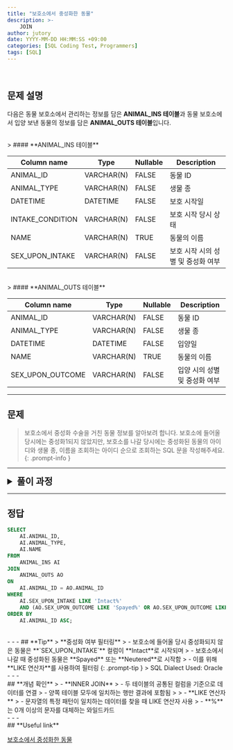 ```yaml
---
title: "보호소에서 중성화한 동물"
description: >-  
    JOIN
author: jutory
date: YYYY-MM-DD HH:MM:SS +09:00  
categories: [SQL Coding Test, Programmers]  
tags: [SQL]  
---
```


<br>

## **문제 설명**

다음은 동물 보호소에서 관리하는 정보를 담은 **ANIMAL_INS 테이블**과 동물 보호소에서 입양 보낸 동물의 정보를 담은 **ANIMAL_OUTS 테이블**입니다.

<br>
> #### **ANIMAL_INS 테이블**

| Column name      | Type         | Nullable | Description                 |
|------------------|--------------|----------|-----------------------------|
| ANIMAL_ID        | VARCHAR(N)   | FALSE    | 동물 ID                     |
| ANIMAL_TYPE      | VARCHAR(N)   | FALSE    | 생물 종                     |
| DATETIME         | DATETIME     | FALSE    | 보호 시작일                 |
| INTAKE_CONDITION | VARCHAR(N)   | FALSE    | 보호 시작 당시 상태         |
| NAME             | VARCHAR(N)   | TRUE     | 동물의 이름                 |
| SEX_UPON_INTAKE  | VARCHAR(N)   | FALSE    | 보호 시작 시의 성별 및 중성화 여부 |

<br>
> #### **ANIMAL_OUTS 테이블**

| Column name      | Type         | Nullable | Description                 |
|------------------|--------------|----------|-----------------------------|
| ANIMAL_ID        | VARCHAR(N)   | FALSE    | 동물 ID                     |
| ANIMAL_TYPE      | VARCHAR(N)   | FALSE    | 생물 종                     |
| DATETIME         | DATETIME     | FALSE    | 입양일                      |
| NAME             | VARCHAR(N)   | TRUE     | 동물의 이름                 |
| SEX_UPON_OUTCOME | VARCHAR(N)   | FALSE    | 입양 시의 성별 및 중성화 여부 |

---

## **문제**

> 보호소에서 중성화 수술을 거친 동물 정보를 알아보려 합니다. 보호소에 들어올 당시에는 중성화1되지 않았지만, 보호소를 나갈 당시에는 중성화된 동물의 아이디와 생물 종, 이름을 조회하는 아이디 순으로 조회하는 SQL 문을 작성해주세요.
{: .prompt-info }

---

<details>
  <summary style="font-size: 1.5em; font-weight: bold;">풀이 과정</summary>
<div markdown="1">
1. **조건 확인**  
   - **입양되지 못한 동물**만 찾기 위해 **`ANIMAL_OUTS`에 해당 동물의 기록이 없는 경우**를 필터링해야 함
   - **Intact**는 중성화되지 않은 상태를 의미함
   - 보호소에서 나갈 당시 **`SEX_UPON_OUTCOME`**이 **`Spayed`** 또는 **`Neutered`**로 시작함
   - **Spayed**는 암컷 중성화, **Neutered**는 수컷 중성화를 의미함

2. **테이블 결합 (JOIN)**  
   - 두 테이블을 **`ANIMAL_ID`**를 기준으로 **INNER JOIN**
   - **INNER JOIN** 사용 이유 : 입양 기록이 있는 동물만 조회하면 되기 때문

3. **조건 필터링**  
   - **`SEX_UPON_INTAKE` LIKE 'Intact%'** 사용해서 **보호소에 들어올 당시 중성화되지 않은 동물만**을 필터링
   - **`SEX_UPON_OUTCOME` LIKE 'Spayed%'** OR **`SEX_UPON_OUTCOME` LIKE 'Neutered%'`**사용해서 **보호소에서 나갈 때 중성화된 동물만**을 필터링

4. **결과 정렬**  
   - 정렬 기준에 따라 **ORDER BY**로 결과 정렬
     - **ORDER BY `ANIMAL_ID` ASC**로 동물의 ID 기준으로 오름차순 정렬

5. **최종 출력**  
   - SELECT 절에서 **동물의 ID(`ANIMAL_ID`)**, **생물 종(`ANIMAL_TYPE`)**, **이름(`NAME`)** 출력

* **교훈**  
   - WHERE AND 조건에 괄호로 잘 묶어라..

</div>
</details>

---

## **정답**

```sql
SELECT 
    AI.ANIMAL_ID, 
    AI.ANIMAL_TYPE, 
    AI.NAME
FROM 
    ANIMAL_INS AI
JOIN 
    ANIMAL_OUTS AO 
ON 
    AI.ANIMAL_ID = AO.ANIMAL_ID
WHERE 
    AI.SEX_UPON_INTAKE LIKE 'Intact%' 
    AND (AO.SEX_UPON_OUTCOME LIKE 'Spayed%' OR AO.SEX_UPON_OUTCOME LIKE 'Neutered%')
ORDER BY 
    AI.ANIMAL_ID ASC;
```

<br>
- - -
## **Tip**
> **중성화 여부 필터링**  
>    - 보호소에 들어올 당시 중성화되지 않은 동물은 **`SEX_UPON_INTAKE`** 컬럼이 **Intact**로 시작되며
>    - 보호소에서 나갈 때 중성화된 동물은 **Spayed** 또는 **Neutered**로 시작함
>    - 이를 위해 **LIKE 연산자**를 사용하여 필터링
{: .prompt-tip }
> SQL Dialect Used: Oracle

<br>
- - -
<br>
## **개념 확인**
> - **INNER JOIN**
>    - 두 테이블의 공통된 컬럼을 기준으로 데이터를 연결
>    - 양쪽 테이블 모두에 일치하는 행만 결과에 포함됨
>
> - **LIKE 연산자**
>    - 문자열의 특정 패턴이 일치하는 데이터를 찾을 때 LIKE 연산자 사용
>    - **%**는 0개 이상의 문자를 대체하는 와일드카드

<br>
- - -
<br>
## **Useful link**

[보호소에서 중성화한 동물](https://school.programmers.co.kr/learn/courses/30/lessons/59045)